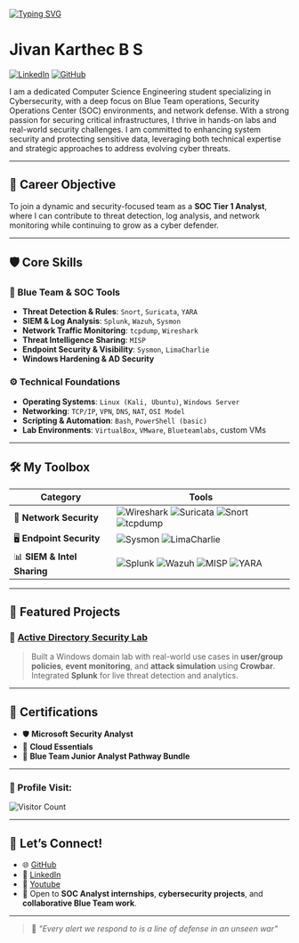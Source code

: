 [![Typing SVG](https://readme-typing-svg.demolab.com?font=Fira+Code&pause=1000&color=00F712&random=false&width=435&lines=Hey%2C+I'm+Jivan+Karthec+)](https://git.io/typing-svg)

# Jivan Karthec B S

[![LinkedIn](https://img.shields.io/badge/-LinkedIn-0072b1?&style=for-the-badge&logo=linkedin&logoColor=white)](https://www.linkedin.com/in/Jivan-Karthec)
[![GitHub](https://img.shields.io/badge/-GitHub-333333?style=for-the-badge&logo=github&logoColor=white)](https://github.com/Jivan-Karthec)

I am a dedicated Computer Science Engineering student specializing in Cybersecurity, with a deep focus on Blue Team operations, Security Operations Center (SOC) environments, and network defense. With a strong passion for securing critical infrastructures, I thrive in hands-on labs and real-world security challenges. I am committed to enhancing system security and protecting sensitive data, leveraging both technical expertise and strategic approaches to address evolving cyber threats.

---

## 🎯 Career Objective

To join a dynamic and security-focused team as a **SOC Tier 1 Analyst**, where I can contribute to threat detection, log analysis, and network monitoring while continuing to grow as a cyber defender.

---

## 🛡️ Core Skills

### 🧩 Blue Team & SOC Tools
- **Threat Detection & Rules**: `Snort`, `Suricata`, `YARA`
- **SIEM & Log Analysis**: `Splunk`, `Wazuh`, `Sysmon`
- **Network Traffic Monitoring**: `tcpdump`, `Wireshark`
- **Threat Intelligence Sharing**: `MISP`
- **Endpoint Security & Visibility**: `Sysmon`, `LimaCharlie`
- **Windows Hardening & AD Security**

### ⚙️ Technical Foundations
- **Operating Systems**: `Linux (Kali, Ubuntu)`, `Windows Server`
- **Networking**: `TCP/IP`, `VPN`, `DNS`, `NAT`, `OSI Model`
- **Scripting & Automation**: `Bash`, `PowerShell (basic)`
- **Lab Environments**: `VirtualBox`, `VMware`, `Blueteamlabs`, custom VMs

---

## 🛠️ My Toolbox

| Category             | Tools                                                                                                          |
|----------------------|----------------------------------------------------------------------------------------------------------------|
| 🔐 **Network Security**     | ![Wireshark](https://img.shields.io/badge/-Wireshark-1679A7?style=for-the-badge&logo=Wireshark&logoColor=white) ![Suricata](https://img.shields.io/badge/-Suricata-EF3B2D?style=for-the-badge&logo=Suricata&logoColor=white) ![Snort](https://img.shields.io/badge/-Snort-990000?style=for-the-badge&logo=Snort&logoColor=white) ![tcpdump](https://img.shields.io/badge/-tcpdump-005571?style=for-the-badge) |
| 🖥️ **Endpoint Security**   | ![Sysmon](https://img.shields.io/badge/-SYSMON-1E4B9A?style=for-the-badge) ![LimaCharlie](https://img.shields.io/badge/-LimaCharlie-005F85?style=for-the-badge) |
| 📊 **SIEM & Intel Sharing** | ![Splunk](https://img.shields.io/badge/-Splunk-000000?style=for-the-badge&logo=Splunk&logoColor=white) ![Wazuh](https://img.shields.io/badge/-Wazuh-4D4D4D?style=for-the-badge) ![MISP](https://img.shields.io/badge/-MISP-ff5e5e?style=for-the-badge&logo=malwarebytes&logoColor=white) ![YARA](https://img.shields.io/badge/-YARA-404040?style=for-the-badge) |

---

## 📁 Featured Projects

### 🔐 [Active Directory Security Lab](https://github.com/Jivan-Karthec/Active-Directory-Project)
> Built a Windows domain lab with real-world use cases in **user/group policies**, **event monitoring**, and **attack simulation** using **Crowbar**. Integrated **Splunk** for live threat detection and analytics.

---

## 📜 Certifications

- 🛡️ **Microsoft Security Analyst**
- 📡 **Cloud Essentials**
- 🧠 **Blue Team Junior Analyst Pathway Bundle**

---

### 👤 Profile Visit:
![Visitor Count](https://profile-counter.glitch.me/Jivan-Karthec/count.svg)

---

## 🤝 Let’s Connect!

- 🌐 [GitHub](https://github.com/Jivan-Karthec)
- 💼 [LinkedIn](https://www.linkedin.com/in/Jivan-Karthec)
- 💼 [Youtube](https://www.youtube.com/@JivanKarthec)
- 📨 Open to **SOC Analyst internships**, **cybersecurity projects**, and **collaborative Blue Team work**.

---

> 💬 *"Every alert we respond to is a line of defense in an unseen war"*

